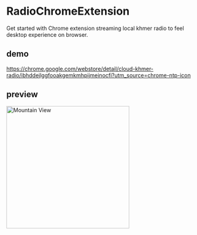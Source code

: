 # RadioChromeExtension

Get started with Chrome extension streaming local khmer radio to feel desktop experience on browser.

## demo

https://chrome.google.com/webstore/detail/cloud-khmer-radio/ibhddejlggfooakgemkmhpijmeinocfi?utm_source=chrome-ntp-icon

## preview

<img src="https://dl.dropboxusercontent.com/u/46009114/Github/ChromeExtension/Screen%20Shot%202015-07-26%20at%205.31.42%20%E1%9E%9B%E1%9F%92%E1%9E%84%E1%9E%B6%E1%9E%85.png" alt="Mountain View" width="320">



